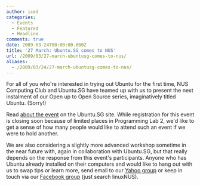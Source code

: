 ```yaml
---
author: iced
categories:
  - Events
  - Featured
  - Headline
comments: true
date: 2009-03-24T00:00:00.000Z
title: '27 March: Ubuntu.SG comes to NUS'
url: /2009/03/27-march-ubuntusg-comes-to-nus/
aliases:
  - /2009/03/24/27-march-ubuntusg-comes-to-nus/
---
```


For all of you who're interested in trying out Ubuntu for the first time, NUS Computing Club and Ubuntu.SG have teamed up with us to present the next instalment of our Open up to Open Source series, imaginatively titled Ubuntu. (Sorry!)

Read <a href = "http://ubuntu.sg/UbuntuWorkshop_NUS">about the event</a> on the Ubuntu.SG site. While registration for this event is closing soon because of limited places in  Programming Lab 2, we'd like to get a sense of how many people would like to attend such an event if we were to hold another.

We are also considering a slightly more advanced workshop sometime in the near future with, again in collaboration with Ubuntu.SG,  but that really depends on the response from this event's participants. Anyone who has Ubuntu already installed on their computers and would like to hang out with us to swap tips or learn more, send email to our <a href = "mailto:linuxnus@yahoogroups.com?subject=Ubuntu">Yahoo group</a> or keep in touch via our <a href = "http://www.facebook.com/group.php?gid=4901204841">Facebook group</a> (just search linuxNUS).
